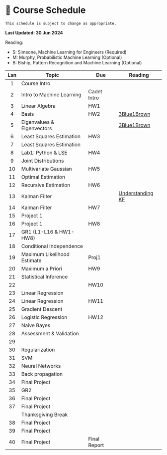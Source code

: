 # 📆 Course Schedule

```{note}
This schedule is subject to change as appropriate.
```
**Last Updated: 30 Jun 2024**

Reading: 
- S: Simeone, Machine Learning for Engineers (Required)
- M: Murphy, Probabilistic Machine Learning (Optional)
- B: Biship, Pattern Recognition and Machine Learning (Optional)

|Lsn|  Topic                        | Due        | Reading
|:-:|-------------------------------|------------|-----------------
|1  | Course Intro                  |            |           
|2  | Intro to Machine Learning     |Cadet Intro |  
|3  | Linear Algebra                | HW1        |   
|4  | Basis                         | HW2        | [3Blue1Brown](https://www.youtube.com/watch?v=P2LTAUO1TdA)
|5  | Eigenvalues & Eigenvectors    |            | [3Blue1Brown](https://www.youtube.com/watch?v=PFDu9oVAE-g)
|6  | Least Squares Estimation      | HW3        |           
|7  | Least Squares Estimation      |            |           
|8  | Lab1: Python & LSE            | HW4        |      
|9  | Joint Distributions           |            | 
|10 | Multivariate Gaussian         | HW5        | 
|11 | Optimal Estimation            |            | 
|12 | Recursive Estimation          | HW6        |
|13 | Kalman Filter                 |            |[Understanding KF](https://www.youtube.com/playlist?listn8PRpmsu08pzi6EMiYnR-076Mh-q3tWr)
|14 | Kalman Filter                 | HW7        |
|15 | Project 1                     |            |
|16 | Project 1                     | HW8        |
|17 | GR1 (L1-L16 & HW1-HW8)        |            |    
|18 | Conditional Independence      |            |     
|19 | Maximum Likelihood Estimate   | Proj1      |     
|20 | Maximum a Priori              | HW9        |     
|21 | Statistical Inference         |            | 
|22 |                               | HW10       | 
|23 | Linear Regression             |            | 
|24 | Linear Regression             | HW11       | 
|25 | Gradient Descent              |            | 
|26 | Logistic Regression           | HW12       | 
|27 | Naive Bayes                   |            | 
|28 | Assessment & Validation       |            | 
|29 |                               |            | 
|30 | Regularization                |            | 
|31 | SVM                           |            | 
|32 | Neural Networks               |            | 
|33 | Back propagation              |            | 
|34 | Final Project                 |            | 
|35 | GR2                           |            | 
|36 | Final Project                 |            |
|37 | Final Project                 |            |
|   | Thanksgiving Break            |            |
|38 | Final Project                 |            |
|39 | Final Project                 |            |
|40 | Final Project                 |Final Report|
